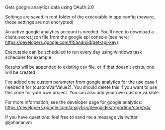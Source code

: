 Gets google analytics data using OAuth 2.0

Settings are saved in root folder of the executable in app.config (beware, these settings are not encrypted)

An active google analytics account is needed. You'll need to download a client_secret.json file from the google api console
(see here: https://developers.google.com/fit/android/get-api-key)

Executable can be scheduled to run every day using windows task scheduler for example

Results will be appended to existing csv file, or if that doesn't exists, one will be created

I've added one custom parameter from google analytics for the use case I needed it for (customVarValue2). You should delete this if you want to use this code for your own project. You can also add your own custom variable.

For more information, see the developer page for google analytics:
https://developers.google.com/analytics/devguides/reporting/core/v4/

If you have questions: feel free to send me a message via twitter @johananvm
